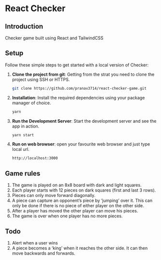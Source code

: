# React Checker

## Introduction

Checker game built using React and TailwindCSS

## Setup

Follow these simple steps to get started with a local version of Checker:

1. **Clone the project from git**: Getting from the strat you need to clone the project using SSH or HTTPS.

   ```bash
   git clone https://github.com/pranav3714/react-checker-game.git
   ```

2. **Installation**: Install the required dependencies using your package manager of choice.

   ```bash
   yarn
   ```

3. **Run the Development Server**: Start the development server and see the app in action.

   ```bash
   yarn start
   ```

4. **Run on web browser**: open your favourite web browser and just type local url.

   ```bash
   http://localhost:3000
   ```

## Game rules

1. The game is played on an 8x8 board with dark and light squares.
2. Each player starts with 12 pieces on dark squares (first and last 3 rows).
3. Pieces can only move forward diagonally.
4. A piece can capture an opponent’s piece by ‘jumping’ over it. This can only be done if there is no piece of either player on the other side.
5. After a player has moved the other player can move his pieces.
6. The game is over when one player has no more pieces.


## Todo
1. Alert when a user wins
2. A piece becomes a ‘king’ when it reaches the other side. It can then move backwards and forwards.